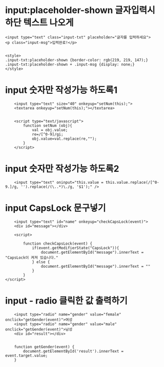 # input:placeholder-shown 글자입력시 하단 텍스트 나오게
    
    
    <input type="text" class="input-txt" placeholder="글자를 입력하세요">
    <p class="input-msg">입력완료!</p>


    <style>
    .input-txt:placeholder-shown {border-color: rgb(219, 219, 147);}
    .input-txt:placeholder-shown + .input-msg {display: none;}
    </style>




# input 숫자만 작성가능 하도록1

        <input type="text" size="40" onkeyup="setNum(this);">
        <textarea onkeyup="setNum(this);"></textarea>


        <script type="text/javascript">
            function setNum (obj){
                val = obj.value;
                re=/[^0-9]/gi;
                obj.value=val.replace(re,"");
            }
        </script>


# input 숫자만 작성가능 하도록2
        <input type="text" oninput="this.value = this.value.replace(/[^0-9.]/g, '').replace(/(\..*)\./g, '$1');" />


# input CapsLock 문구넣기
        <input type="text" id="name" onkeyup="checkCapsLock(event)">
        <div id="message"></div>

        <script>
        
            function checkCapsLock(event) {
                if(event.getModifierState("CapsLock")){
                    document.getElementById("message").innerText = "CapsLock이 켜져 있습니다."
                } else {
                    document.getElementById("message").innerText = ""
                }
            }
    </script>



# input - radio 클릭한 값 출력하기

        <input type="radio" name="gender" value="female" onclick="getGender(event)">여성
        <input type="radio" name="gender" value="male" onclick="getGender(event)">남성
        <div id="result"></div>


        function getGender(event) {
            document.getElementById('result').innerText = event.target.value;
        }
